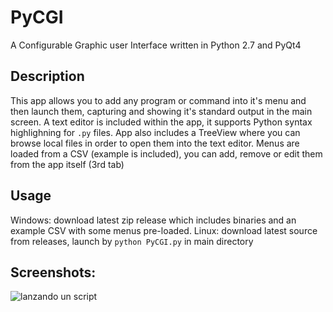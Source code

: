 # PyCGI
A Configurable Graphic user Interface written in Python 2.7 and PyQt4

## Description
This app allows you to add any program or command into it's menu and then launch them, capturing and showing it's standard output in the main screen.
A text editor is included within the app, it supports Python syntax highlighning for `.py` files.
App also includes a TreeView where you can browse local files in order to open them into the text editor.
Menus are loaded from a CSV (example is included), you can add, remove or edit them from the app itself (3rd tab)

## Usage
Windows: download latest zip release which includes binaries and an example CSV with some menus pre-loaded.
Linux: download latest source from releases, launch by `python PyCGI.py` in main directory

## Screenshots:
![lanzando un script](https://i.imgur.com/Jfw081f.jpg)
